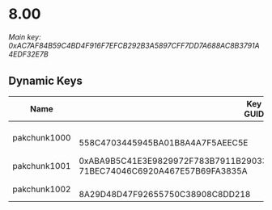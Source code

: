 # 8.00

###### *Main key: 0xAC7AF84B59C4BD4F916F7EFCB292B3A5897CFF7DD7A688AC8B3791A4EDF32E7B*

## Dynamic Keys

| Name         | Key<br/>GUID                                                                                            | Notes |
|--------------|---------------------------------------------------------------------------------------------------------|-|
| pakchunk1000 | <br/>558C4703445945BA01B8A4A7F5AEEC5E                                                                   | Bao Bros set |
| pakchunk1001 | 0xABA9B5C41E3E9829972F783B7911B29033BA64AAD74BC33B9BC4AA6EA20ACE42<br/>71BEC74046C6920A467E57B69FA3835A |  |
| pakchunk1002 | <br/>8A29D48D47F92655750C38908C8DD218                                                                   |  |
